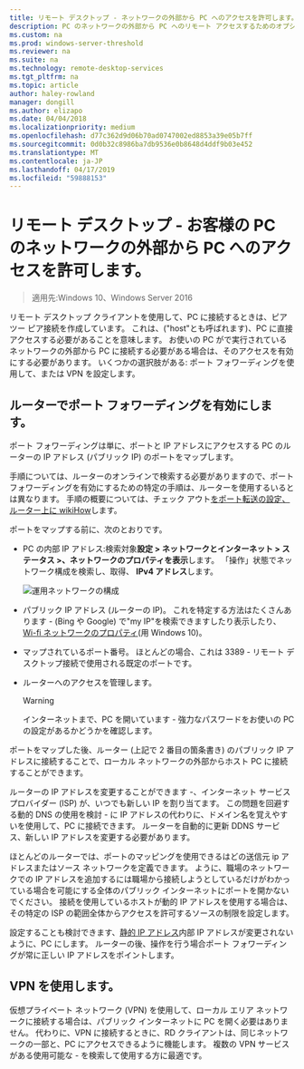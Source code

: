 ```yaml
---
title: リモート デスクトップ - ネットワークの外部から PC へのアクセスを許可します。
description: PC のネットワークの外部から PC へのリモート アクセスするためのオプションについて説明します
ms.custom: na
ms.prod: windows-server-threshold
ms.reviewer: na
ms.suite: na
ms.technology: remote-desktop-services
ms.tgt_pltfrm: na
ms.topic: article
author: haley-rowland
manager: dongill
ms.author: elizapo
ms.date: 04/04/2018
ms.localizationpriority: medium
ms.openlocfilehash: d77c362d9d06b70ad0747002ed8853a39e05b7ff
ms.sourcegitcommit: 0d0b32c8986ba7db9536e0b8648d4ddf9b03e452
ms.translationtype: MT
ms.contentlocale: ja-JP
ms.lasthandoff: 04/17/2019
ms.locfileid: "59888153"
---
```

# <a name="remote-desktop---allow-access-to-your-pc-from-outside-your-pcs-network"></a>リモート デスクトップ - お客様の PC のネットワークの外部から PC へのアクセスを許可します。

>適用先:Windows 10、Windows Server 2016

リモート デスクトップ クライアントを使用して、PC に接続するときは、ピア ツー ピア接続を作成しています。 これは、("host"とも呼ばれます)、PC に直接アクセスする必要があることを意味します。 お使いの PC がで実行されているネットワークの外部から PC に接続する必要がある場合は、そのアクセスを有効にする必要があります。 いくつかの選択肢がある: ポート フォワーディングを使用して、または VPN を設定します。

## <a name="enable-port-forwarding-on-your-router"></a>ルーターでポート フォワーディングを有効にします。

ポート フォワーディングは単に、ポートと IP アドレスにアクセスする PC のルーターの IP アドレス (パブリック IP) のポートをマップします。 

手順については、ルーターのオンラインで検索する必要がありますので、ポート フォワーディングを有効にするための特定の手順は、ルーターを使用するいるとは異なります。 手順の概要については、チェック アウト[をポート転送の設定、ルーター上に wikiHow](https://www.wikihow.com/Set-Up-Port-Forwarding-on-a-Router)します。

ポートをマップする前に、次のとおりです。

- PC の内部 IP アドレス:検索対象**設定 > ネットワークとインターネット > ステータス >、ネットワークのプロパティを表示**します。 「操作」状態でネットワーク構成を検索し、取得、 **IPv4 アドレス**します。

   ![運用ネットワークの構成](../media/rdclient-operational-network.png)

- パブリック IP アドレス (ルーターの IP)。 これを特定する方法はたくさんあります - (Bing や Google) で"my IP"を検索できますしたり表示したり、 [Wi-fi ネットワークのプロパティ](https://binged.it/2Gwob34)(用 Windows 10)。
- マップされているポート番号。 ほとんどの場合、これは 3389 - リモート デスクトップ接続で使用される既定のポートです。
- ルーターへのアクセスを管理します。  

   >[!WARNING]
   > インターネットまで、PC を開いています - 強力なパスワードをお使いの PC の設定があるかどうかを確認します。

ポートをマップした後、ルーター (上記で 2 番目の箇条書き) のパブリック IP アドレスに接続することで、ローカル ネットワークの外部からホスト PC に接続することができます。

ルーターの IP アドレスを変更することができます -、インターネット サービス プロバイダー (ISP) が、いつでも新しい IP を割り当てます。 この問題を回避する動的 DNS の使用を検討 - に IP アドレスの代わりに、ドメイン名を覚えやすいを使用して、PC に接続できます。 ルーターを自動的に更新 DDNS サービス、新しい IP アドレスを変更する必要があります。

ほとんどのルーターでは、ポートのマッピングを使用できるはどの送信元 ip アドレスまたはソース ネットワークを定義できます。 ように、職場のネットワークでの IP アドレスを追加するには職場から接続しようとしているだけがわかっている場合を可能にする全体のパブリック インターネットにポートを開かないでください。 接続を使用しているホストが動的 IP アドレスを使用する場合は、その特定の ISP の範囲全体からアクセスを許可するソースの制限を設定します。

設定することも検討できます、[静的 IP アドレス](/windows-hardware/customize/mobile/mcsf/enable-static-ip)内部 IP アドレスが変更されないように、PC にします。 ルーターの後、操作を行う場合ポート フォワーディングが常に正しい IP アドレスをポイントします。


## <a name="use-a-vpn"></a>VPN を使用します。

仮想プライベート ネットワーク (VPN) を使用して、ローカル エリア ネットワークに接続する場合は、パブリック インターネットに PC を開く必要はありません。 代わりに、VPN に接続するときに、RD クライアントは、同じネットワークの一部と、PC にアクセスできるように機能します。 複数の VPN サービスがある使用可能な - を検索して使用する方に最適です。
